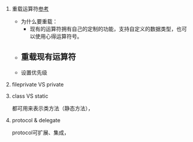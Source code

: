 1. 重载运算符[参考](http://www.cocoachina.com/swift/20150204/11091.html)
    
    - 为什么要重载：
        - 现有的运算符拥有自己的定制的功能，支持自定义的数据类型，也可以使用心得运算符号。
    - 重载现有运算符
        - 
    - 设置优先级
    
        
        
2. fileprivate VS private
    
3. class VS static

    都可用来表示类方法（静态方法），
    
4. protocol & delegate
    
    protocol可扩展、集成，